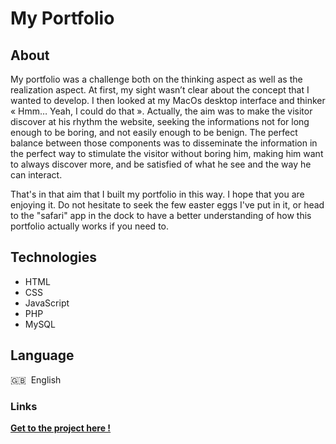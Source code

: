 # My Portfolio

## About

My portfolio was a challenge both on the thinking aspect as well as the realization aspect. At first, my sight wasn’t clear about the concept that I wanted to develop. I then looked at my MacOs desktop interface and thinker « Hmm… Yeah, I could do that ». Actually, the aim was to make the visitor discover at his rhythm the website, seeking the informations not for long enough to be boring, and not easily enough to be benign. The perfect balance between those components was to disseminate the information in the perfect way to stimulate the visitor without boring him, making him want to always discover more, and be satisfied of what he see and the way he can interact.

That's in that aim that I built my portfolio in this way. I hope that you are enjoying it. Do not hesitate to seek the few easter eggs I've put in it, or head to the "safari" app in the dock to have a better understanding of how this portfolio actually works if you need to.

## Technologies

* HTML
* CSS
* JavaScript
* PHP
* MySQL

## Language

🇬🇧 &nbsp;English

### Links

**[Get to the project here !](http://perso-etudiant.u-pem.fr/~letien04/Portfolio/)**